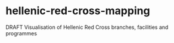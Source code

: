 # hellenic-red-cross-mapping
DRAFT Visualisation of Hellenic Red Cross branches, facilities and programmes
